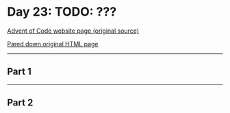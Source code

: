 # Day 23: TODO: ???

[Advent of Code website page (original source)](https://adventofcode.com/2020/day/23)

[Pared down original HTML page](Day23_AdventofCode2020.html)

---

## Part 1

<!-- TODO: -->

---

## Part 2

<!-- TODO: -->
